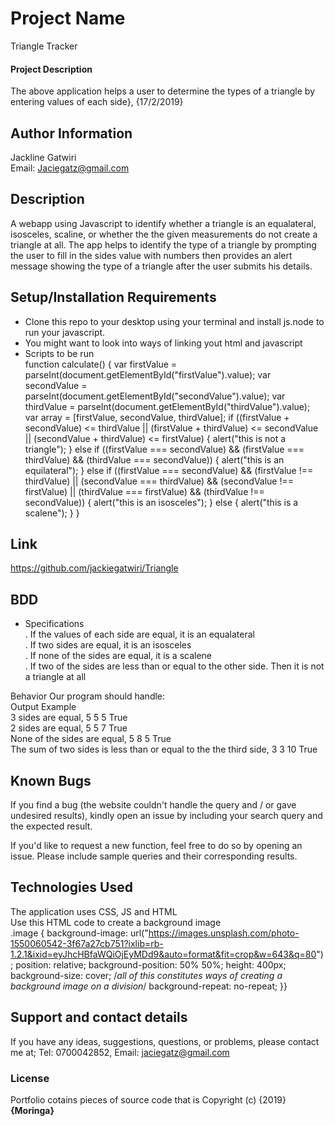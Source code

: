 # Project Name
Triangle Tracker
#### Project Description
The above application helps a user to determine the types of a triangle by entering values of each side}, {17/2/2019}

## Author Information
Jackline Gatwiri <br>
Email: Jaciegatz@gmail.com
## Description
A webapp using Javascript to identify whether a triangle is an equalateral, isosceles, scaline, or whether the the given measurements do not create a triangle at all. The app helps to identify the type of a triangle by prompting the user to fill in the sides value with numbers then provides an alert message showing the type of a triangle after the user submits his details.
## Setup/Installation Requirements
* Clone this repo to your desktop using your terminal and install js.node to run your javascript.
* You might want to look into ways of linking yout html and javascript <br>
* Scripts to be run <br>
function calculate() {
  var firstValue = parseInt(document.getElementById("firstValue").value);
  var secondValue = parseInt(document.getElementById("secondValue").value);
  var thirdValue = parseInt(document.getElementById("thirdValue").value);
  var array = [firstValue, secondValue, thirdValue];
  if ((firstValue + secondValue) <= thirdValue || (firstValue + thirdValue) <= secondValue || (secondValue + thirdValue) <= firstValue) {
    alert("this is not a triangle");
  } else if ((firstValue === secondValue) && (firstValue === thirdValue) && (thirdValue === secondValue)) {
    alert("this is an equilateral");
  } else if ((firstValue === secondValue) && (firstValue !== thirdValue) || (secondValue === thirdValue) && (secondValue !== firstValue) || (thirdValue === firstValue) && (thirdValue !== secondValue)) {
    alert("this is an isosceles");
  } else {
    alert("this is a scalene");
  }
}
## Link
https://github.com/jackiegatwiri/Triangle 
## BDD
* Specifications <br>
. If the values of each side are equal, it is an equalateral <br>
. If two sides are equal, it is an isosceles <br>
. If none of the sides are equal, it is a scalene <br>
. If two of the sides are less than or equal to the other side. Then it is not a triangle at all <br>

Behavior
Our program should handle: <br> 
Output Example <br>
3 sides are equal, 
5
5
5
True <br>
2 sides are equal, 
5
5
7
True <br>
None of the sides are equal, 
5
8
5
True <br>
The sum of two sides is less than or equal to the the third side, 
3
3
10
True <br>


## Known Bugs
If you find a bug (the website couldn't handle the query and / or gave undesired results), kindly open an issue by including your search query and the expected result. <br>

If you'd like to request a new function, feel free to do so by opening an issue. Please include sample queries and their corresponding results.
## Technologies Used
The application uses CSS, JS and HTML <br>
Use this HTML code to create a background image <br>
.image {
  background-image: url("https://images.unsplash.com/photo-1550060542-3f67a27cb751?ixlib=rb-1.2.1&ixid=eyJhcHBfaWQiOjEyMDd9&auto=format&fit=crop&w=643&q=80");
  position: relative;
  background-position: 50% 50%;
  height: 400px;
  background-size: cover;
  /*all of this constitutes ways of creating a background image on a division*/
  background-repeat: no-repeat;
}}
## Support and contact details
If you have any ideas, suggestions, questions, or problems, please contact me at;  Tel: 0700042852, Email: jaciegatz@gmail.com 
### License
Portfolio cotains pieces of source code that is Copyright (c) {2019} **{Moringa}**

